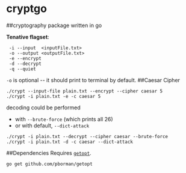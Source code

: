 # cryptgo
##cryptography package written in go


**Tenative flagset**:
```
 -i --input  <inputFile.txt>
 -o --output <outputFile.txt>
 -e --encrypt
 -d --decrypt
 -q --quiet
```
`-o` is optional -- it should print to terminal by default.
##Caesar Cipher
```
./crypt --input-file plain.txt --encrypt --cipher caesar 5
./crypt -i plain.txt -e -c caesar 5
```
decoding could be performed 
 - with `--brute-force` (which prints all 26)
 - or with default, `--dict-attack`
```
./crypt -i plain.txt --decrypt --cipher caesar --brute-force
./crypt -i plain.txt -d -c caesar --dict-attack
```

##Dependencies
Requires [`getopt`](https://godoc.org/github.com/pborman/getopt).
```
go get github.com/pborman/getopt
```

